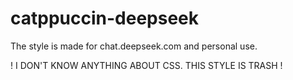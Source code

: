 # catppuccin-deepseek
The style is made for chat.deepseek.com and personal use.

! I DON'T KNOW ANYTHING ABOUT CSS. THIS STYLE IS TRASH !
